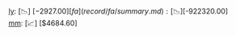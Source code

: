 [ly](record/ly/summary.md): [📉] [$-2927.00]  
[fa](record/fa/summary.md): [📉] [$-922320.00]  
[mm](record/mm/summary.md): [📈] [$4684.60]  
